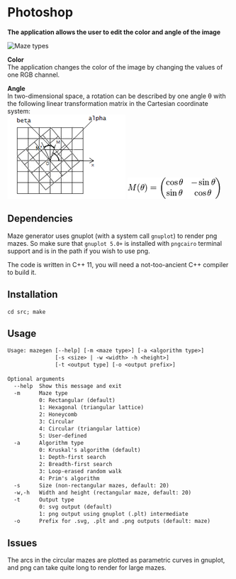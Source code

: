 # Photoshop

**The application allows the user to edit the color and angle of the image**
<br />

![Maze types](/examples/photo-editing.gif "Photoshop")

**Color**  
The application changes the color of the image by changing the values of one RGB channel.

**Angle**  
In two-dimensional space, a rotation can be described by one angle θ with the following linear transformation matrix in the Cartesian coordinate system:  
![Maze types](/examples/core.png "") ![Maze types](/examples/formula.png "")

## Dependencies

Maze generator uses gnuplot (with a system call `gnuplot`) to render png mazes.
So make sure that `gnuplot 5.0+` is installed with `pngcairo` terminal support
and is in the path if you wish to use png.

The code is written in C++ 11, you will need a not-too-ancient C++ compiler to
build it.

## Installation

```
cd src; make
```

## Usage

```
Usage: mazegen [--help] [-m <maze type>] [-a <algorithm type>]
               [-s <size> | -w <width> -h <height>]
               [-t <output type] [-o <output prefix>]

Optional arguments
  --help  Show this message and exit
  -m      Maze type
          0: Rectangular (default)
          1: Hexagonal (triangular lattice)
          2: Honeycomb
          3: Circular
          4: Circular (triangular lattice)
          5: User-defined
  -a      Algorithm type
          0: Kruskal's algorithm (default)
          1: Depth-first search
          2: Breadth-first search
          3: Loop-erased random walk
          4: Prim's algorithm
  -s      Size (non-rectangular mazes, default: 20)
  -w,-h   Width and height (rectangular maze, default: 20)
  -t      Output type
          0: svg output (default)
          1: png output using gnuplot (.plt) intermediate 
  -o      Prefix for .svg, .plt and .png outputs (default: maze)
```

## Issues

The arcs in the circular mazes are plotted as parametric curves in gnuplot, and
png can take quite long to render for large mazes.
